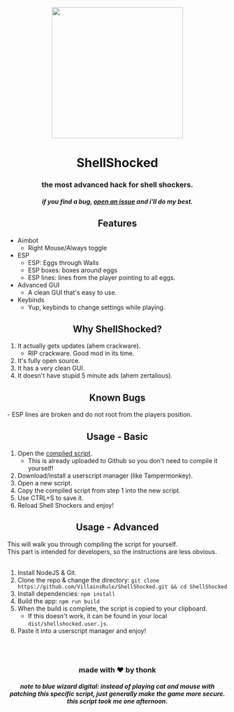 <div align="center">
    <img src="https://i.imgur.com/uGszEV2.png" height="300">
    <h1>ShellShocked</h1>
    <h3>the most advanced hack for shell shockers.</h3>
    <h5>if you find a bug, <a href="https://github.com/VillainsRule/ShellShocked/issues">open an issue</a> and i'll do my best.</h5>
</div>

<h2 align="center">Features</h2>

- Aimbot
    - Right Mouse/Always toggle
- ESP
    - ESP: Eggs through Walls
    - ESP boxes: boxes around eggs
    - ESP lines: lines from the player pointing to all eggs.
- Advanced GUI
    - A clean GUI that's easy to use.
- Keybinds
    - Yup, keybinds to change settings while playing.

<h2 align="center">Why ShellShocked?</h2>

1. It actually gets updates (ahem crackware).
    - RIP crackware. Good mod in its time.
2. It's fully open source.
3. It has a very clean GUI.
4. It doesn't have stupid 5 minute ads (ahem zertalious).

<h2 align="center">Known Bugs</h2>
- ESP lines are broken and do not root from the players position.

<h2 align="center">Usage - Basic</h2>

1. Open the [complied script](https://raw.githubusercontent.com/VillainsRule/ShellShocked/master/dist/shellshocked.user.js).
    - This is already uploaded to Github so you don't need to compile it yourself!
2. Download/install a userscript manager (like Tampermonkey).
3. Open a new script.
4. Copy the compiled script from step 1 into the new script.
5. Use CTRL+S to save it.
6. Reload Shell Shockers and enjoy!

<h2 align="center">Usage - Advanced</h2>

This will walk you through compiling the script for yourself.<br>
This part is intended for developers, so the instructions are less obvious.<br>
<br>
1. Install NodeJS & Git.
2. Clone the repo & change the directory: `git clone https://github.com/VillainsRule/ShellShocked.git && cd ShellShocked`
3. Install dependencies: `npm install`
4. Build the app: `npm run build`
5. When the build is complete, the script is copied to your clipboard.
    - If this doesn't work, it can be found in your local `dist/shellshocked.user.js`.
6. Paste it into a userscript manager and enjoy!

<br>
<br>
<h3 align="center">made with ❤️ by thonk</h3>
<h5 align="center">note to blue wizard digital: instead of playing cat and mouse with patching this specific script, just generally make the game more secure.<br>this script took me one afternoon.</h5>